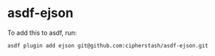 # asdf-ejson

To add this to asdf, run:

```
asdf plugin add ejson git@github.com:cipherstash/asdf-ejson.git
```
